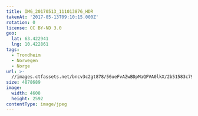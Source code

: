 ```yaml
---
title: IMG_20170513_111013876_HDR
takenAt: '2017-05-13T09:10:15.000Z'
rotation: 0
license: CC BY-ND 3.0
geo:
  lat: 63.422941
  lng: 10.422861
tags:
  - Trondheim
  - Norwegen
  - Norge
url: >-
  //images.ctfassets.net/bncv3c2gt878/56ueFvAZwBDpMaQFVA0lkX/2b51583c79bd62a976645f45158f11fe/img_20170513_111013876_hdr_34609914676_o
size: 4878689
image:
  width: 4608
  height: 2592
contentType: image/jpeg
---
```


